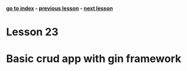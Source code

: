 #### [go to index](https://github.com/KerimCETINBAS/golang) - [previous lesson](https://github.com/KerimCETINBAS/golang/tree/lesson_22) - [next lesson](https://github.com/KerimCETINBAS/golang/tree/lesson_24)

&#10;

# Lesson 23

# Basic crud app with gin framework
